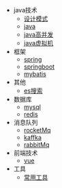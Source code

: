 * java技术
  * [设计模式](设计模式/)
  * [java](java/)
  * [java高并发](java高并发/)
  * [java虚拟机](java虚拟机)
* 框架
  * [spring](spring/)
  * [springboot](springboot/)
  * [mybatis](mybatis/)
* 其他
  * [es搜索](elasticsearch/)
* 数据库
  * [mysql](mysql/)
  * [redis](redis/)
* 消息队列
  * [rocketMq](mq/rocketMq/)
  * [kaffka](mq/kaffka/)
  * [rabbitMq](mq/rabbitMq/)
* 前端技术
  * [vue](vue/)
* 工具
  * [常用工具](tool/)
